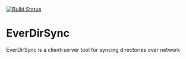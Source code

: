[![Build Status](https://ci.everalerta.com/buildStatus/icon?job=everdirsync)](https://ci.everalerta.com/job/everdirsync/)

# EverDirSync
EverDirSync is a client-server tool for syncing directories over network

